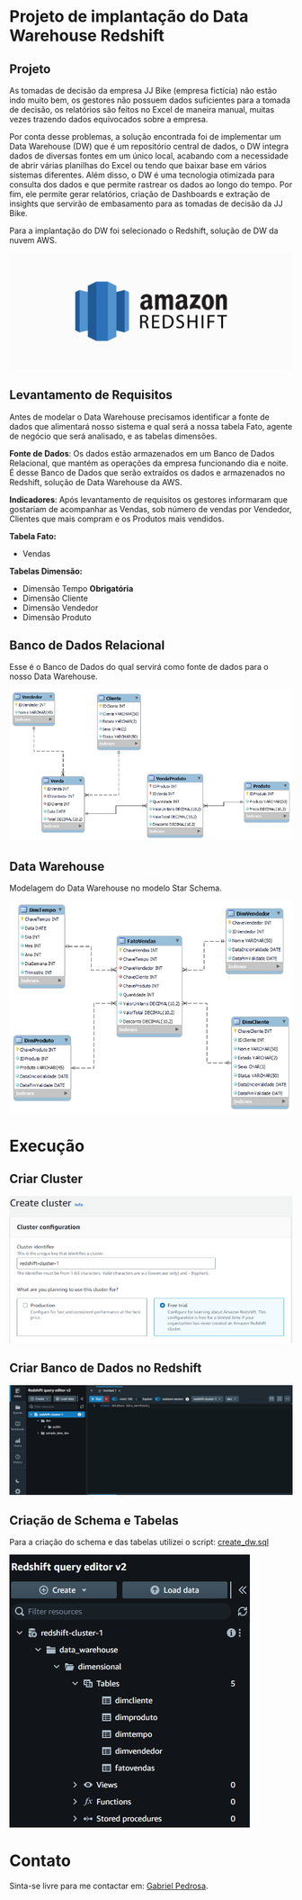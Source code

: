 # Projeto de implantação do Data Warehouse Redshift

## Projeto

As tomadas de decisão da empresa JJ Bike (empresa fictícia) não estão indo muito bem, os gestores não possuem dados suficientes para a tomada de decisão, os relatórios são feitos no Excel de maneira manual, muitas vezes trazendo dados equivocados sobre a empresa. 

Por conta desse problemas, a solução encontrada foi de implementar um Data Warehouse (DW) que é um repositório central de dados, o DW integra dados de diversas fontes em um único local, acabando com a necessidade de abrir várias planilhas do Excel ou tendo que baixar base em vários sistemas diferentes. Além disso, o DW é uma tecnologia otimizada para consulta dos dados e que permite rastrear os dados ao longo do tempo. Por fim, ele permite gerar relatórios, criação de Dashboards e extração de insights que servirão de embasamento para as tomadas de decisão da JJ Bike.

Para a implantação do DW foi selecionado o Redshift, solução de DW da nuvem AWS.

!["Redshift"](/imgs/redshift.png)

## Levantamento de Requisitos

Antes de modelar o Data Warehouse precisamos identificar a fonte de dados que alimentará nosso sistema e qual será a nossa tabela Fato, agente de negócio que será analisado, e as tabelas dimensões.

**Fonte de Dados**: Os dados estão armazenados em um Banco de Dados Relacional, que mantém as operações da empresa funcionando dia e noite. É desse Banco de Dados que serão extraídos os dados e armazenados no Redshift, solução de Data Warehouse da AWS.

**Indicadores**: Após levantamento de requisitos os gestores informaram que gostariam de acompanhar as Vendas, sob número de vendas por Vendedor, Clientes que mais compram e os Produtos mais vendidos.

**Tabela Fato:** 
- Vendas

**Tabelas Dimensão:**
- Dimensão Tempo **Obrigatória**
- Dimensão Cliente 
- Dimensão Vendedor
- Dimensão Produto

## Banco de Dados Relacional
Esse é o Banco de Dados do qual servirá como fonte de dados para o nosso Data Warehouse.

!["Relacional"](/imgs/modelo_relacional.png)

## Data Warehouse
Modelagem do Data Warehouse no modelo Star Schema.

!["Dimensional"](/imgs/modelo_dimensional.png)

# Execução

## Criar Cluster
!["Cluster"](/imgs/create-cluster-01.png)

## Criar Banco de Dados no Redshift
!["DB-Redshift"](/imgs/create-database.png)

## Criação de Schema e Tabelas
Para a criação do schema e das tabelas utilizei o script: [create_dw.sql](/sql/create_dw.sql)

!["Tables"](/imgs/dimesional-dw.png)

# Contato
Sinta-se livre para me contactar em: [Gabriel Pedrosa](https://www.linkedin.com/in/gabrielpedrosati/).